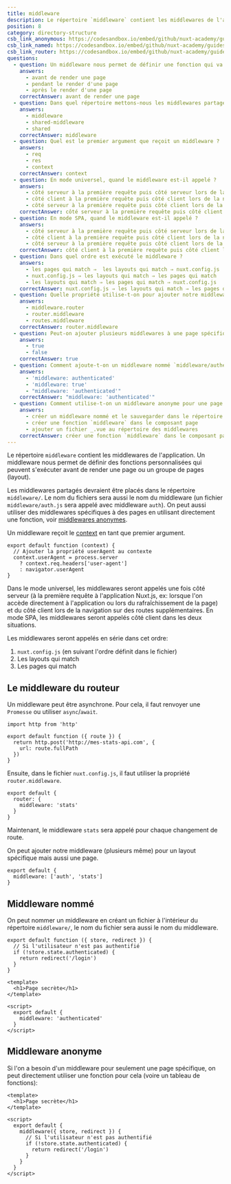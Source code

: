```yaml
---
title: middleware
description: Le répertoire `middleware` contient les middlewares de l'application. Un middleware nous permet de définir des fonctions personnalisées qui peuvent s'exécuter avant de render une page ou un groupe de pages (layout).
position: 8
category: directory-structure
csb_link_anonymous: https://codesandbox.io/embed/github/nuxt-academy/guides-examples/tree/master/04_directory_structure/09_middleware_anonymous?fontsize=14&hidenavigation=1&theme=dark
csb_link_named: https://codesandbox.io/embed/github/nuxt-academy/guides-examples/tree/master/04_directory_structure/09_middleware_named?fontsize=14&hidenavigation=1&theme=dark
csb_link_router: https://codesandbox.io/embed/github/nuxt-academy/guides-examples/tree/master/04_directory_structure/09_middleware_router?fontsize=14&hidenavigation=1&theme=dark
questions:
  - question: Un middleware nous permet de définir une fonction qui va s'exécuter
    answers:
      - avant de render une page
      - pendant le render d'une page
      - après le render d'une page
    correctAnswer: avant de render une page
  - question: Dans quel répertoire mettons-nous les middlewares partagés ?
    answers:
      - middleware
      - shared-middleware
      - shared
    correctAnswer: middleware
  - question: Quel est le premier argument que reçoit un middleware ?
    answers:
      - req
      - res
      - context
    correctAnswer: context
  - question: En mode universel, quand le middleware est-il appelé ?
    answers:
      - côté serveur à la première requête puis côté serveur lors de la navigation
      - côté client à la première requête puis côté client lors de la navigation
      - côté serveur à la première requête puis côté client lors de la navigation
    correctAnswer: côté serveur à la première requête puis côté client lors de la navigation
  - question: En mode SPA, quand le middleware est-il appelé ?
    answers:
      - côté serveur à la première requête puis côté serveur lors de la navigation
      - côté client à la première requête puis côté client lors de la navigation
      - côté serveur à la première requête puis côté client lors de la navigation
    correctAnswer: côté client à la première requête puis côté client lors de la navigation
  - question: Dans quel ordre est exécuté le middleware ?
    answers:
      - les pages qui match ⇒  les layouts qui match ⇒ nuxt.config.js
      - nuxt.config.js ⇒ les layouts qui match ⇒ les pages qui match
      - les layouts qui match ⇒ les pages qui match ⇒ nuxt.config.js
    correctAnswer: nuxt.config.js ⇒ les layouts qui match ⇒ les pages qui match
  - question: Quelle propriété utilise-t-on pour ajouter notre middleware à chacune de nos routes ?
    answers:
      - middleware.router
      - router.middleware
      - routes.middleware
    correctAnswer: router.middleware
  - question: Peut-on ajouter plusieurs middlewares à une page spécifique ou à un layout ?
    answers:
      - true
      - false
    correctAnswer: true
  - question: Comment ajoute-t-on un middleware nommé `middleware/authenticated.js` à notre page ?
    answers:
      - 'middleware: authenticated'
      - 'middleware: true'
      - "middleware: 'authenticated'"
    correctAnswer: "middleware: 'authenticated'"
  - question: Comment utilise-t-on un middleware anonyme pour une page bien spécifique ?
    answers:
      - créer un middleware nommé et le sauvegarder dans le répertoire des middlewares
      - créer une fonction `middleware` dans le composant page
      - ajouter un fichier _.vue au répertoire des middlewares
    correctAnswer: créer une fonction `middleware` dans le composant page
---
```


Le répertoire `middleware` contient les middlewares de l'application. Un middleware nous permet de définir des fonctions personnalisées qui peuvent s'exécuter avant de render une page ou un groupe de pages (layout).

Les middlewares partagés devraient être placés dans le répertoire `middleware/`. Le nom du fichiers sera aussi le nom du middleware (un fichier `middleware/auth.js` sera appelé avec middleware `auth`). On peut aussi utiliser des middlewares spécifiques à des pages en utilisant directement une fonction, voir [middlewares anonymes](/docs/2.x//components-glossary/pages-middleware#anonymous-middleware).

Un middleware reçoit le [context](/docs/2.x//internals-glossary/context) en tant que premier argument.

```js{}[middleware/user-agent.js]
export default function (context) {
  // Ajouter la propriété userAgent au contexte
  context.userAgent = process.server
    ? context.req.headers['user-agent']
    : navigator.userAgent
}
```

Dans le mode universel, les middlewares seront appelés une fois côté serveur (à la première requête à l'application Nuxt.js, ex: lorsque l'on accède directement à l'application ou lors du rafraîchissement de la page) et du côté client lors de la navigation sur des routes supplémentaires. En mode SPA, les middlewares seront appelés côté client dans les deux situations.

Les middlewares seront appelés en série dans cet ordre:

1. `nuxt.config.js` (en suivant l'ordre définit dans le fichier)
2. Les layouts qui match
3. Les pages qui match

## Le middleware du routeur

Un middleware peut être asynchrone. Pour cela, il faut renvoyer une `Promesse` ou utiliser `async`/`await`.

```js{}[middleware/stats.js]
import http from 'http'

export default function ({ route }) {
  return http.post('http://mes-stats-api.com', {
    url: route.fullPath
  })
}
```

Ensuite, dans le fichier `nuxt.config.js`, il faut utiliser la propriété `router.middleware`.

```js{}[nuxt.config.js]
export default {
  router: {
    middleware: 'stats'
  }
}
```

Maintenant, le middleware `stats` sera appelé pour chaque changement de route.

On peut ajouter notre middleware (plusieurs même) pour un layout spécifique mais aussi une page.

```js{}[pages/index.vue / layouts/default.vue]
export default {
  middleware: ['auth', 'stats']
}
```

<app-modal>
  <code-sandbox :src="csb_link_router"></code-sandbox>
</app-modal>

## Middleware nommé

On peut nommer un middleware en créant un fichier à l'intérieur du répertoire `middleware/`, le nom du fichier sera aussi le nom du middleware.

```js{}[middleware/authenticated.js]
export default function ({ store, redirect }) {
  // Si l'utilisateur n'est pas authentifié
  if (!store.state.authenticated) {
    return redirect('/login')
  }
}
```

```html{}[pages/secret.vue]
<template>
  <h1>Page secrète</h1>
</template>

<script>
  export default {
    middleware: 'authenticated'
  }
</script>
```

<app-modal>
  <code-sandbox :src="csb_link_named"></code-sandbox>
</app-modal>

## Middleware anonyme

Si l'on a besoin d'un middleware pour seulement une page spécifique, on peut directement utiliser une fonction pour cela (voire un tableau de fonctions):

```html{}[pages/secret.vue]
<template>
  <h1>Page secrète</h1>
</template>

<script>
  export default {
    middleware({ store, redirect }) {
      // Si l'utilisateur n'est pas authentifié
      if (!store.state.authenticated) {
        return redirect('/login')
      }
    }
  }
</script>
```

<app-modal>
  <code-sandbox :src="csb_link_anonymous"></code-sandbox>
</app-modal>

<quiz :questions="questions"></quiz>
